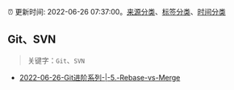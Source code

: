 :alarm_clock: 更新时间: 2022-06-26 07:37:00。[来源分类](../README.md)、[标签分类](../TAGS.md)、[时间分类](../TIMELINE.md)

## Git、SVN


> 关键字：`Git`、`SVN`



- [2022-06-26-Git进阶系列-|-5.-Rebase-vs-Merge](https://toutiao.io/k/tc5wxmx) 